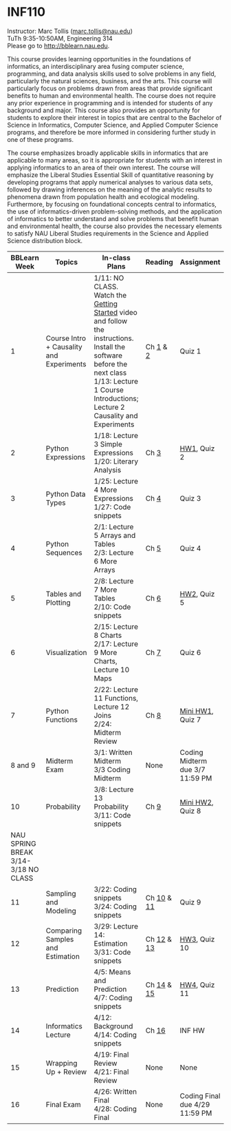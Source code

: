 # INF110

Instructor: Marc Tollis (marc.tollis@nau.edu)<br/>
TuTh 9:35-10:50AM, Engineering 314<br/>
Please go to http://bblearn.nau.edu.

  This course provides learning opportunities in the foundations of informatics, an interdisciplinary area fusing computer science, programming, and data analysis skills used to solve problems in any field, particularly the natural sciences, business, and the arts. This course will particularly focus on problems drawn from areas that provide significant benefits to human and environmental health. The course does not require any prior experience in programming and is intended for students of any background and major. This course also provides an opportunity for students to explore their interest in topics that are central to the Bachelor of Science in Informatics, Computer Science, and Applied Computer Science programs, and therefore be more informed in considering further study in one of these programs.

  The course emphasizes broadly applicable skills in informatics that are applicable to many areas, so it is appropriate for students with an interest in applying informatics to an area of their own interest. The course will emphasize the Liberal Studies Essential Skill of quantitative reasoning by developing programs that apply numerical analyses to various data sets, followed by drawing inferences on the meaning of the analytic results to phenomena drawn from population health and ecological modeling. Furthermore, by focusing on foundational concepts central to informatics, the use of informatics-driven problem-solving methods, and the application of informatics to better understand and solve problems that benefit human and environmental health, the course also provides the necessary elements to satisfy NAU Liberal Studies requirements in the Science and Applied Science distribution block.



| BBLearn Week | Topics | In-class Plans | Reading | Assignment |
| ------------ | ------ | -------------- | ------- | ---------- |
| 1 | Course Intro + Causality and Experiments | 1/11: NO CLASS. Watch the [Getting Started](https://github.com/marctollis/INF110-Discovering-Informatics/tree/main/GettingStarted) video and follow the instructions. Install the software before the next class<br/>1/13: Lecture 1 Course Introductions; Lecture 2 Causality and Experiments | Ch [1](https://inferentialthinking.com/chapters/01/what-is-data-science.html) & [2](https://inferentialthinking.com/chapters/02/causality-and-experiments.html) | Quiz 1 |
| 2 | Python Expressions | 1/18: Lecture 3 Simple Expressions</br>1/20: Literary Analysis | Ch [3](https://inferentialthinking.com/chapters/03/programming-in-python.html) | [HW1](https://github.com/marctollis/INF110-Discovering-Informatics/tree/main/hw01-Literary%20Analysis), Quiz 2 |
| 3 | Python Data Types | 1/25: Lecture 4 More Expressions</br>1/27: Code snippets | Ch [4](https://inferentialthinking.com/chapters/04/Data_Types.html) | Quiz 3 |
|4| Python Sequences | 2/1: Lecture 5 Arrays and Tables</br>2/3: Lecture 6 More Arrays | Ch [5](https://inferentialthinking.com/chapters/05/Sequences.html) | Quiz 4 |
| 5 | Tables and Plotting | 2/8: Lecture 7 More Tables</br>2/10: Code snippets | Ch [6](https://inferentialthinking.com/chapters/06/Tables.html) | [HW2](https://github.com/marctollis/INF110-Discovering-Informatics/tree/main/hw02), Quiz 5 |
| 6| Visualization | 2/15: Lecture 8 Charts<br/>2/17: Lecture 9 More Charts, Lecture 10 Maps | Ch [7](https://inferentialthinking.com/chapters/07/Visualization.html) | Quiz 6 |
| 7 | Python Functions | 2/22: Lecture 11 Functions, Lecture 12 Joins<br/>2/24: Midterm Review | Ch [8](https://inferentialthinking.com/chapters/08/Functions_and_Tables.html) | [Mini HW1](https://github.com/marctollis/INF110-Discovering-Informatics/blob/main/MiniHW1.ipynb), Quiz 7 |
| 8 and 9 | Midterm Exam | 3/1: Written Midterm</br>3/3 Coding Midterm | None | Coding Midterm due 3/7 11:59 PM |
| 10 | Probability | 3/8: Lecture 13 Probability<br/>3/11: Code snippets | Ch [9](https://inferentialthinking.com/chapters/09/Randomness.html) | [Mini HW2](https://github.com/marctollis/INF110-Discovering-Informatics/blob/main/MiniHW2.ipynb), Quiz 8 |
| NAU SPRING BREAK 3/14-3/18 NO CLASS |
| 11 | Sampling and Modeling | 3/22: Coding snippets<br/>3/24: Coding snippets | Ch [10](https://inferentialthinking.com/chapters/10/Sampling_and_Empirical_Distributions.html) & [11](https://inferentialthinking.com/chapters/11/Testing_Hypotheses.html) | Quiz 9 |
|12 | Comparing Samples and Estimation | 3/29: Lecture 14: Estimation<br/>3/31: Code snippets | Ch [12](https://inferentialthinking.com/chapters/12/Comparing_Two_Samples.html) & [13](https://inferentialthinking.com/chapters/13/Estimation.html) | [HW3](https://github.com/marctollis/INF110-Discovering-Informatics/tree/main/hw3), Quiz 10 |
| 13 | Prediction | 4/5: Means and Prediction<br/>4/7: Coding snippets | Ch [14](https://inferentialthinking.com/chapters/14/Why_the_Mean_Matters.html) & [15](https://inferentialthinking.com/chapters/15/Prediction.html) | [HW4](https://github.com/marctollis/INF110-Discovering-Informatics/tree/main/hw04), Quiz 11|
|14 | Informatics Lecture | 4/12: Background<br/> 4/14: Coding snippets | Ch [16](https://inferentialthinking.com/chapters/16/Inference_for_Regression.html) | INF HW |
| 15 | Wrapping Up + Review | 4/19: Final Review<br/>4/21: Final Review | None | None |
| 16 | Final Exam | 4/26: Written Final<br/>4/28: Coding Final | None | Coding Final due 4/29 11:59 PM |
